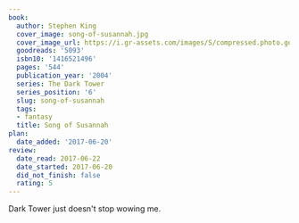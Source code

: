 ```yaml
---
book:
  author: Stephen King
  cover_image: song-of-susannah.jpg
  cover_image_url: https://i.gr-assets.com/images/S/compressed.photo.goodreads.com/books/1554221361l/5093._SY160_.jpg
  goodreads: '5093'
  isbn10: '1416521496'
  pages: '544'
  publication_year: '2004'
  series: The Dark Tower
  series_position: '6'
  slug: song-of-susannah
  tags:
  - fantasy
  title: Song of Susannah
plan:
  date_added: '2017-06-20'
review:
  date_read: 2017-06-22
  date_started: 2017-06-20
  did_not_finish: false
  rating: 5
---
```


Dark Tower just doesn't stop wowing me.
